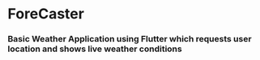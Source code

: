 # ForeCaster

### Basic Weather Application using Flutter which requests user location and shows live weather conditions
